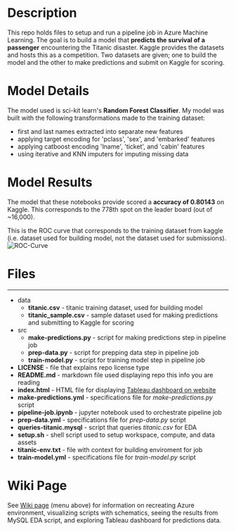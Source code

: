 # Description
This repo holds files to setup and run a pipeline job in Azure Machine Learning. The goal is to build 
a model that **predicts the survival of a passenger** encountering the Titanic disaster. Kaggle provides the datasets 
and hosts this as a competition. Two datasets are given; one to build the model and the other to make predictions 
and submit on Kaggle for scoring.

# Model Details
The model used is sci-kit learn's **Random Forest Classifier**. My model was built with the following transformations 
made to the training dataset:
- first and last names extracted into separate new features
- applying target encoding for 'pclass', 'sex', and 'embarked' features
- applying catboost encoding 'lname', 'ticket', and 'cabin' features
- using iterative and KNN imputers for imputing missing data

# Model Results
The model that these notebooks provide scored a **accuracy of 0.80143** on Kaggle. This corresponds to the 778th spot 
on the leader board (out of ~16,000).

This is the ROC curve that corresponds to the training dataset from kaggle (i.e. dataset used for building model, not the dataset used for submissions).
![ROC-Curve](https://github.com/user-attachments/assets/423bd1fc-6441-4f09-b3f1-6cbf388fdcef)

# Files
---
- data
    -  **titanic.csv** - titanic training dataset, used for building model
    -  **titanic_sample.csv** - sample dataset used for making predictions and submitting to Kaggle for scoring
- src
    - **make-predictions.py** - script for making predictions step in pipeline job
    - **prep-data.py** - script for prepping data step in pipeline job
    - **train-model.py** - script for training model step in pipeline job
- **LICENSE** - file that explains repo license type
- **README.md** - markdown file used displaying repo this info you are reading
- **index.html** - HTML file for displaying [Tableau dashboard on website](https://a-arev.github.io/titanic-competition/)
- **make-predictions.yml** - specifications file for *make-predictions.py* script
- **pipeline-job.ipynb** - jupyter notebook used to orchestrate pipeline job
- **prep-data.yml** - specifications file for *prep-data.py* script
- **queries-titanic.mysql** - script that queries _titanic.csv_ for EDA
- **setup.sh** - shell script used to setup workspace, compute, and data assets
- **titanic-env.txt** - file with context for building enviroment for job
- **train-model.yml** - specifications file for *train-model.py* script

# Wiki Page 
See [Wiki page](https://github.com/a-arev/titanic-competition/wiki) (menu above) for information on recreating Azure environment, visualizing scripts with schematics, seeing the results from MySQL EDA script, and exploring Tableau dashboard for predictions data.
